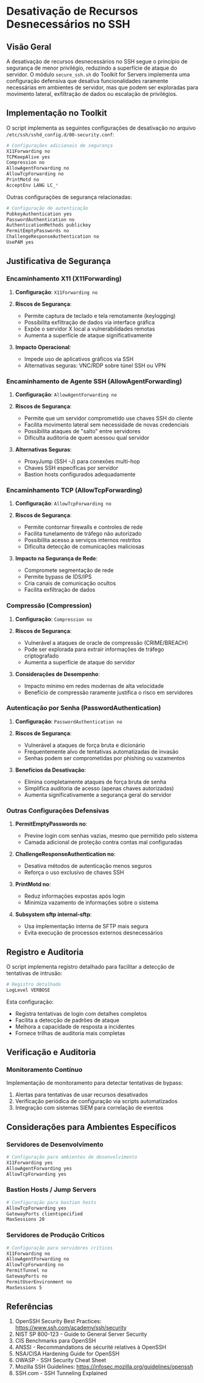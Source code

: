 # Desativação de Recursos Desnecessários no SSH

## Visão Geral

A desativação de recursos desnecessários no SSH segue o princípio de segurança de menor privilégio, reduzindo a superfície de ataque do servidor. O módulo `secure_ssh.sh` do Toolkit for Servers implementa uma configuração defensiva que desativa funcionalidades raramente necessárias em ambientes de servidor, mas que podem ser exploradas para movimento lateral, exfiltração de dados ou escalação de privilégios.

## Implementação no Toolkit

O script implementa as seguintes configurações de desativação no arquivo `/etc/ssh/sshd_config.d/00-security.conf`:

```bash
# Configurações adicionais de segurança
X11Forwarding no
TCPKeepAlive yes
Compression no
AllowAgentForwarding no
AllowTcpForwarding no
PrintMotd no
AcceptEnv LANG LC_*
```

Outras configurações de segurança relacionadas:

```bash
# Configuração de autenticação
PubkeyAuthentication yes
PasswordAuthentication no
AuthenticationMethods publickey
PermitEmptyPasswords no
ChallengeResponseAuthentication no
UsePAM yes
```

## Justificativa de Segurança

### Encaminhamento X11 (X11Forwarding)

1. **Configuração**: `X11Forwarding no`

2. **Riscos de Segurança**:
   - Permite captura de teclado e tela remotamente (keylogging)
   - Possibilita exfiltração de dados via interface gráfica
   - Expõe o servidor X local a vulnerabilidades remotas
   - Aumenta a superfície de ataque significativamente

3. **Impacto Operacional**:
   - Impede uso de aplicativos gráficos via SSH
   - Alternativas seguras: VNC/RDP sobre túnel SSH ou VPN

### Encaminhamento de Agente SSH (AllowAgentForwarding)

1. **Configuração**: `AllowAgentForwarding no`

2. **Riscos de Segurança**:
   - Permite que um servidor comprometido use chaves SSH do cliente
   - Facilita movimento lateral sem necessidade de novas credenciais
   - Possibilita ataques de "salto" entre servidores
   - Dificulta auditoria de quem acessou qual servidor

3. **Alternativas Seguras**:
   - ProxyJump (SSH -J) para conexões multi-hop
   - Chaves SSH específicas por servidor
   - Bastion hosts configurados adequadamente

### Encaminhamento TCP (AllowTcpForwarding)

1. **Configuração**: `AllowTcpForwarding no`

2. **Riscos de Segurança**:
   - Permite contornar firewalls e controles de rede
   - Facilita tunelamento de tráfego não autorizado
   - Possibilita acesso a serviços internos restritos
   - Dificulta detecção de comunicações maliciosas

3. **Impacto na Segurança de Rede**:
   - Compromete segmentação de rede
   - Permite bypass de IDS/IPS
   - Cria canais de comunicação ocultos
   - Facilita exfiltração de dados

### Compressão (Compression)

1. **Configuração**: `Compression no`

2. **Riscos de Segurança**:
   - Vulnerável a ataques de oracle de compressão (CRIME/BREACH)
   - Pode ser explorada para extrair informações de tráfego criptografado
   - Aumenta a superfície de ataque do servidor

3. **Considerações de Desempenho**:
   - Impacto mínimo em redes modernas de alta velocidade
   - Benefício de compressão raramente justifica o risco em servidores

### Autenticação por Senha (PasswordAuthentication)

1. **Configuração**: `PasswordAuthentication no`

2. **Riscos de Segurança**:
   - Vulnerável a ataques de força bruta e dicionário
   - Frequentemente alvo de tentativas automatizadas de invasão
   - Senhas podem ser comprometidas por phishing ou vazamentos

3. **Benefícios da Desativação**:
   - Elimina completamente ataques de força bruta de senha
   - Simplifica auditoria de acesso (apenas chaves autorizadas)
   - Aumenta significativamente a segurança geral do servidor

### Outras Configurações Defensivas

1. **PermitEmptyPasswords no**:
   - Previne login com senhas vazias, mesmo que permitido pelo sistema
   - Camada adicional de proteção contra contas mal configuradas

2. **ChallengeResponseAuthentication no**:
   - Desativa métodos de autenticação menos seguros
   - Reforça o uso exclusivo de chaves SSH

3. **PrintMotd no**:
   - Reduz informações expostas após login
   - Minimiza vazamento de informações sobre o sistema

4. **Subsystem sftp internal-sftp**:
   - Usa implementação interna de SFTP mais segura
   - Evita execução de processos externos desnecessários

## Registro e Auditoria

O script implementa registro detalhado para facilitar a detecção de tentativas de intrusão:

```bash
# Registro detalhado
LogLevel VERBOSE
```

Esta configuração:
- Registra tentativas de login com detalhes completos
- Facilita a detecção de padrões de ataque
- Melhora a capacidade de resposta a incidentes
- Fornece trilhas de auditoria mais completas

## Verificação e Auditoria

### Monitoramento Contínuo

Implementação de monitoramento para detectar tentativas de bypass:

1. Alertas para tentativas de usar recursos desativados
2. Verificação periódica de configuração via scripts automatizados
3. Integração com sistemas SIEM para correlação de eventos

## Considerações para Ambientes Específicos

### Servidores de Desenvolvimento

```bash
# Configuração para ambientes de desenvolvimento
X11Forwarding yes
AllowAgentForwarding yes
AllowTcpForwarding yes
```

### Bastion Hosts / Jump Servers

```bash
# Configuração para bastion hosts
AllowTcpForwarding yes
GatewayPorts clientspecified
MaxSessions 20
```

### Servidores de Produção Críticos

```bash
# Configuração para servidores críticos
X11Forwarding no
AllowAgentForwarding no
AllowTcpForwarding no
PermitTunnel no
GatewayPorts no
PermitUserEnvironment no
MaxSessions 5
```

## Referências

1. OpenSSH Security Best Practices: https://www.ssh.com/academy/ssh/security
2. NIST SP 800-123 - Guide to General Server Security
3. CIS Benchmarks para OpenSSH
4. ANSSI - Recommandations de sécurité relatives à OpenSSH
5. NSA/CISA Hardening Guide for OpenSSH
6. OWASP - SSH Security Cheat Sheet
7. Mozilla SSH Guidelines: https://infosec.mozilla.org/guidelines/openssh
8. SSH.com - SSH Tunneling Explained
